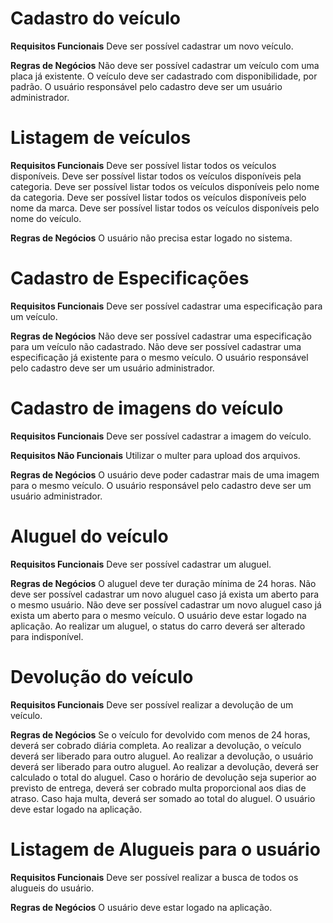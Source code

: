 # Cadastro do veículo

**Requisitos Funcionais**
Deve ser possível cadastrar um novo veículo.

**Regras de Negócios**
Não deve ser possível cadastrar um veículo com uma placa já existente.
O veículo deve ser cadastrado com disponibilidade, por padrão.
O usuário responsável pelo cadastro deve ser um usuário administrador.

# Listagem de veículos

**Requisitos Funcionais**
Deve ser possível listar todos os veículos disponíveis.
Deve ser possível listar todos os veículos disponíveis pela categoria.
Deve ser possível listar todos os veículos disponíveis pelo nome da categoria.
Deve ser possível listar todos os veículos disponíveis pelo nome da marca.
Deve ser possível listar todos os veículos disponíveis pelo nome do veículo.

**Regras de Negócios**
O usuário não precisa estar logado no sistema.

# Cadastro de Especificações

**Requisitos Funcionais**
Deve ser possível cadastrar uma especificação para um veículo.

**Regras de Negócios**
Não deve ser possível cadastrar uma especificação para um veículo não cadastrado.
Não deve ser possível cadastrar uma especificação já existente para o mesmo veículo.
O usuário responsável pelo cadastro deve ser um usuário administrador.

# Cadastro de imagens do veículo

**Requisitos Funcionais**
Deve ser possível cadastrar a imagem do veículo.

**Requisitos Não Funcionais**
Utilizar o multer para upload dos arquivos.

**Regras de Negócios**
O usuário deve poder cadastrar mais de uma imagem para o mesmo veículo.
O usuário responsável pelo cadastro deve ser um usuário administrador.

# Aluguel do veículo

**Requisitos Funcionais**
Deve ser possível cadastrar um aluguel.

**Regras de Negócios**
O aluguel deve ter duração mínima de 24 horas.
Não deve ser possível cadastrar um novo aluguel caso já exista um aberto para o mesmo usuário.
Não deve ser possível cadastrar um novo aluguel caso já exista um aberto para o mesmo veículo.
O usuário deve estar logado na aplicação.
Ao realizar um aluguel, o status do carro deverá ser alterado para indisponível.


# Devolução do veículo

**Requisitos Funcionais**
Deve ser possível realizar a devolução de um veículo.

**Regras de Negócios**
Se o veículo for devolvido com menos de 24 horas, deverá ser cobrado diária completa.
Ao realizar a devolução, o veículo deverá ser liberado para outro aluguel.
Ao realizar a devolução, o usuário deverá ser liberado para outro aluguel.
Ao realizar a devolução, deverá ser calculado o total do aluguel.
Caso o horário de devolução seja superior ao previsto de entrega, deverá ser cobrado multa proporcional aos dias de atraso.
Caso haja multa, deverá ser somado ao total do aluguel.
O usuário deve estar logado na aplicação.


# Listagem de Alugueis para o usuário

**Requisitos Funcionais**
Deve ser possível realizar a busca de todos os alugueis do usuário.

**Regras de Negócios**
O usuário deve estar logado na aplicação.
